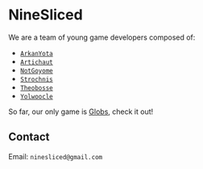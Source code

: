 # NineSliced
We are a team of young game developers composed of:
- [`ArkanYota`](https://github.com/arkanyota)
- [`Artichaut`](https://github.com/LeSeulArtichaut)
- [`NotGoyome`](https://github.com/notgoyome)
- [`Strochnis`](https://on.soundcloud.com/wk1kdJsHbH2m8tLZ8)
- [`Theobosse`](https://github.com/TheodoreBillotte)
- [`Yolwoocle`](https://github.com/Yolwoocle)

So far, our only game is [Globs](https://github.com/ARKANYOTA/gmtk2024), check it out!

## Contact 
Email: `ninesliced@gmail.com` 
